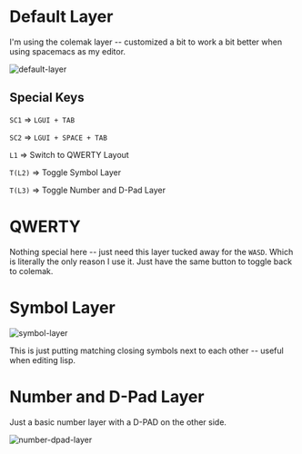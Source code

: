 # Default Layer #

I'm using the colemak layer -- customized a bit to work a bit better when using spacemacs as my editor.

![default-layer](https://i.imgur.com/7uRqlWw.png)

## Special Keys ##

`SC1` => `LGUI + TAB`

`SC2` => `LGUI + SPACE + TAB`

`L1` => Switch to QWERTY Layout

`T(L2)` => Toggle Symbol Layer

`T(L3)` =>  Toggle Number and D-Pad Layer

# QWERTY #

Nothing special here -- just need this layer tucked away for the `WASD`.  Which is literally the only reason I use it.
Just have the same button to toggle back to colemak.

# Symbol Layer #

![symbol-layer](https://i.imgur.com/ppT0rIU.png)

This is just putting matching closing symbols next to each other -- useful when editing lisp.

# Number and D-Pad Layer #

Just a basic number layer with a D-PAD on the other side.

![number-dpad-layer](https://i.imgur.com/Q0VHfyq.png)
